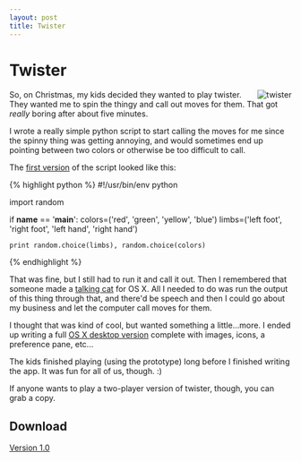 ```yaml
---
layout: post
title: Twister
---
```


# Twister

<div>
	<img alt="twister" style="float: right; margin-left: 10px"
		src="http://upload.wikimedia.org/wikipedia/en/thumb/0/09/1966_Twister_Cover.jpg/275px-1966_Twister_Cover.jpg"/>
</div>

So, on Christmas, my kids decided they wanted to play twister.  They wanted me
to spin the thingy and call out moves for them.  That got *really* boring after
about five minutes.

I wrote a really simple python script to start calling the moves for me since
the spinny thing was getting annoying, and would sometimes end up pointing
between two colors or otherwise be too difficult to call.

The [first version](http://gist.github.com/40015) of the script looked like
this:

{% highlight python %}
#!/usr/bin/env python

import random

if __name__ == '__main__':
    colors=('red', 'green', 'yellow', 'blue')
    limbs=('left foot', 'right foot', 'left hand', 'right hand')

    print random.choice(limbs), random.choice(colors)
{% endhighlight %}

That was fine, but I still had to run it and call it out.  Then I remembered
that someone made a [talking cat](http://www.gnufoo.org/macosx/) for OS X.  All
I needed to do was run the output of this thing through that, and there'd be
speech and then I could go about my business and let the computer call moves
for them.

I thought that was kind of cool, but wanted something a little...more.  I ended
up writing a full [OS X desktop version](http://github.com/dustin/twister)
complete with images, icons, a preference pane, etc...

The kids finished playing (using the prototype) long before I finished writing
the app.  It was fun for all of us, though.  :)

If anyone wants to play a two-player version of twister, though, you can grab
a copy.

## Download

[Version 1.0](http://public.west.spy.net/app/Twister_1.0.zip)

